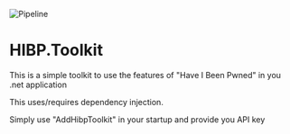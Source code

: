 ![Pipeline](https://github.com/frankhaugen/HIBP.Toolkit/workflows/Pipeline/badge.svg?branch=master)
# HIBP.Toolkit
This is a simple toolkit to use the features of "Have I Been Pwned" in you .net application

This uses/requires dependency injection.

Simply use "AddHibpToolkit" in your startup and provide you API key
